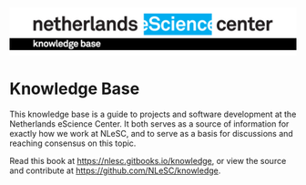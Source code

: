 
![Header](images/ESCIENCE-KB-black-tape.jpg)
# Knowledge Base

This knowledge base is a guide to projects and software development at the Netherlands eScience Center. It both serves as a source of information for exactly how we work at NLeSC, and to serve as a basis for discussions and reaching consensus on this topic.

Read this book at https://nlesc.gitbooks.io/knowledge, or view the source and contribute at https://github.com/NLeSC/knowledge.


